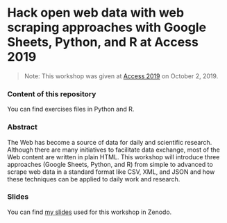 # Hack open web data with web scraping approaches with Google Sheets, Python, and R at Access 2019

> Note: This workshop was given at [Access 2019](https://accessconference.ca/past-conferences/2019-edmonton-ab/workshops-and-hackfest-2019/) on October 2, 2019.

### Content of this repository
You can find exercises files in Python and R.

### Abstract
The Web has become a source of data for daily and scientific research. Although there are many initiatives to facilitate data exchange, most of the Web content are written in plain HTML. This workshop will introduce three approaches (Google Sheets, Python, and R) from simple to advanced to scrape web data in a standard format like CSV, XML, and JSON and how these techniques can be applied to daily work and research.

### Slides
You can find [my slides](http://doi.org/10.5281/zenodo.3572681) used for this workshop in Zenodo.
